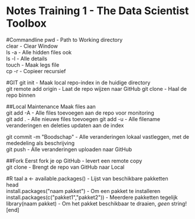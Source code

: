 Notes Training 1 - The Data Scientist Toolbox
======

#Commandline
pwd    - Path to Working directory  
clear   - Clear Window  
ls -a    - Alle hidden files ook  
ls -l     - Alle details  
touch  - Maak legs file  
cp -r    - Copieer recursief

#GIT
git init  - Maak local repo-index in de huidige directory  
git remote add origin - Laat de repo wijzen naar GitHub
git clone - Haal de repo binnen

##Local Maintenance
Maak files aan  
git add -A - Alle files toevoegen aan de repo voor monitoring  
git add .    - Alle nieuwe files toevoegen
git add -u  - Alle filename veranderingen en deleties updaten aan de index

git commit -m "Boodschap" - Alle veranderingen lokaal vastleggen, met de mededeling als beschrijving  
git push - Alle veranderingen uploaden naar GitHub  

##Fork
Eerst fork je op GitHub - levert een remote copy  
git clone  - Brengt de repo van GitHub naar Local

#R taal
a <- available.packages()   - Lijst van beschikbare pakketten  
head  
install.packages("naam pakket") - Om een pakket te installeren  
install.packages(c("pakket1","pakket2")) - Meerdere pakketten tegelijk  
library(naam pakket) - Om het pakket beschikbaar te draaien, *geen* string!  
[end]
